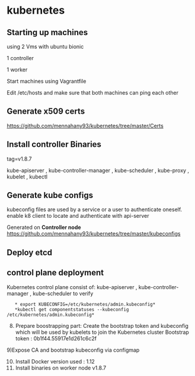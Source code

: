 # kubernetes
## Starting up machines
using 2 Vms with ubuntu bionic 

1 controller

1 worker

Start machines using Vagrantfile 

Edit /etc/hosts and make sure that both machines can ping each other

## Generate x509 certs 
https://github.com/mennahany93/kubernetes/tree/master/Certs

## Install controller Binaries  
 tag=v1.8.7
 
kube-apiserver , kube-controller-manager , kube-scheduler , kube-proxy , kubelet , kubectl 

## Generate kube configs 
kubeconfig files are used by a service or a user to authenticate oneself. enable k8 client to locate and authenticate with api-server 

Generated on **Controller node**
https://github.com/mennahany93/kubernetes/tree/master/kubeconfigs

## Deploy etcd 

## control plane deployment 
   Kubernetes control plane consist of: kube-apiserver , kube-controller-manager , kube-scheduler
   to verify  
       
       * export KUBECONFIG=/etc/kubernetes/admin.kubeconfig*
       *kubectl get componentstatuses --kubeconfig /etc/kubernetes/admin.kubeconfig*

8) Prepare boostrapping part: Create the bootstrap token and kubeconfig which will be used by kubelets to
join the Kubernetes cluster
        Bootstrap token : 0b1f44.55917e1d261c6c2f

9)Expose CA and bootstrap kubeconfig via configmap 

10) Install Docker version used : 1.12
11) Install binaries on worker node v1.8.7


 



